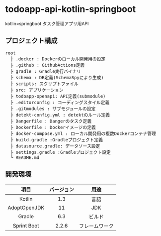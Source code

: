# todoapp-api-kotlin-springboot
kotlin×springboot タスク管理アプリ用API

## プロジェクト構成

<pre>
root
  ├ .docker : Dockerのローカル開発用の設定
  ├ .github : GithubActions定義
  ├ gradle : Gradle実行バイナリ
  ├ schema : DB定義(SchemaSpyにより生成)
  ├ scripts: スクリプトファイル
  ├ src: アプリケーション
  ├ todoapp-openapi: API定義(submodule)
  ├ .editorconfig : コーディングスタイル定義
  ├ .gitmodules : サブモジュールの設定
  ├ detekt-config.yml : detektのルール定義
  ├ Dangerfile : Dangerのタスク定義
  ├ Dockerfile : Dockerイメージの定義
  ├ docker-compose.yml : ローカル開発用の複数Dockerコンテナ管理
  ├ build.gradle :Gradleプロジェクト定義
  ├ datasource.gradle: データソース設定
  ├ settings.gradle :Gradleプロジェクト設定
  └ README.md
</pre>

## 開発環境
| 項目 | バージョン | 用途 |
|:-----------:|:-----------:|:-----------:|
| Kotlin | 1.3 | 言語 |
| AdoptOpenJDK | 11 | JDK |
| Gradle | 6.3 | ビルド |
| Sprint Boot | 2.2.6 | フレームワーク |
